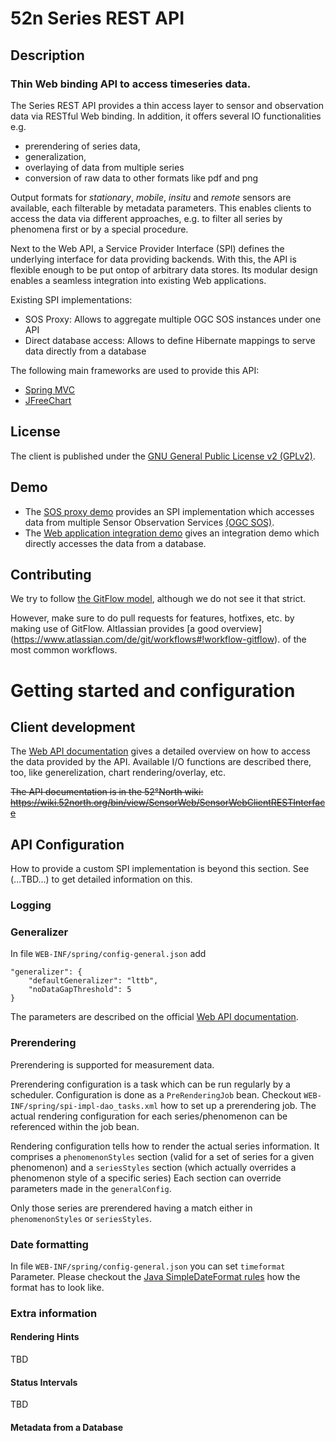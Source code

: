 # 52n Series REST API

## Description

### Thin Web binding API to access timeseries data. 

The Series REST API provides a thin access layer to sensor and observation data via RESTful Web binding. In addition, it offers several IO functionalities e.g. 
  * prerendering of series data, 
  * generalization, 
  * overlaying of data from multiple series
  * conversion of raw data to other formats like pdf and png

Output formats for *stationary*, *mobile*, *insitu* and *remote* sensors are available, each filterable by metadata parameters. This enables clients to access the data via different approaches, e.g. to filter all series by phenomena first or by a special procedure.

Next to the Web API, a Service Provider Interface (SPI) defines the underlying interface for data providing backends. With this, the API is flexible enough to be put ontop of arbitrary data stores. Its modular design enables a seamless integration into existing Web applications.

Existing SPI implementations:

- SOS Proxy: Allows to aggregate multiple OGC SOS instances under one API
- Direct database access: Allows to define Hibernate mappings to serve data directly from a database

The following main frameworks are used to provide this API:

- [Spring MVC](https://angularjs.org/) 
- [JFreeChart](http://leafletjs.com/) 

## License

The client is published under the [GNU General Public License v2 (GPLv2)](http://www.gnu.org/licenses/gpl-2.0.html).

## Demo

* The [SOS proxy demo](http://sensorweb.demo.52north.org/sensorwebclient-webapp-stable/api/v1/) provides an SPI implementation which accesses data from multiple Sensor Observation Services [(OGC SOS)](http://opengeospatial.org/standards/sos).
* The [Web application integration demo](sensorweb.demo.52north.org/52n-sos-webapp/api/v1/) gives an integration demo which directly accesses the data from a database.

## Contributing
We try to follow [the GitFlow model](http://nvie.com/posts/a-successful-git-branching-model/), 
although we do not see it that strict. 

However, make sure to do pull requests for features, hotfixes, etc. by
making use of GitFlow. Altlassian provides [a good overview]
(https://www.atlassian.com/de/git/workflows#!workflow-gitflow). of the 
most common workflows.

# Getting started and configuration

## Client development
The [Web API documentation](http://52north.github.io/series-rest-api) gives a detailed overview on how to access the data provided by the API. Available I/O functions are described there, too, like generelization, chart rendering/overlay, etc.

~~The API documentation is in the 52°North wiki:
https://wiki.52north.org/bin/view/SensorWeb/SensorWebClientRESTInterface~~

## API Configuration
How to provide a custom SPI implementation is beyond this section. See (...TBD...) to get detailed 
information on this.

### Logging

### Generalizer
In file `WEB-INF/spring/config-general.json` add 

```
"generalizer": {
    "defaultGeneralizer": "lttb",
    "noDataGapThreshold": 5
}
```

The parameters are described on the official [Web API documentation](http://52north.github.io/series-rest-api).

### Prerendering
Prerendering is supported for measurement data.

Prerendering configuration is a task which can be run regularly by a scheduler. Configuration is done as a 
`PreRenderingJob` bean. Checkout `WEB-INF/spring/spi-impl-dao_tasks.xml` how to set up a prerendering
job. The actual rendering configuration for each series/phenomenon can be referenced within the job bean.

Rendering configuration tells how to render the actual series information. It comprises a `phenomenonStyles`
section (valid for a set of series for a given phenomenon) and a `seriesStyles` section (which actually 
overrides a phenomenon style of a specific series) Each section can override parameters made in the `generalConfig`.

Only those series are prerendered having a match either in `phenomenonStyles` or `seriesStyles`. 

### Date formatting
In file `WEB-INF/spring/config-general.json` you can set `timeformat` Parameter. Please checkout the 
[Java SimpleDateFormat rules](https://docs.oracle.com/javase/7/docs/api/java/text/SimpleDateFormat.html) how the 
format has to look like.

### Extra information

#### Rendering Hints
TBD

#### Status Intervals
TBD

#### Metadata from a Database

